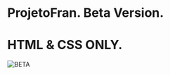 ﻿# ProjetoFran. Beta Version.
# HTML & CSS ONLY. 
![BETA](https://user-images.githubusercontent.com/101474322/163623417-ccbde681-e2e7-435c-a737-acf6ebc6aaeb.jpg)
